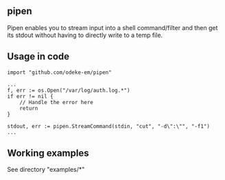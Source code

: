 ## pipen

Pipen enables you to stream input into a shell command/filter
and then get its stdout without having to directly write to a
temp file.

## Usage in code
```golang
import "github.com/odeke-em/pipen"

...
f, err := os.Open("/var/log/auth.log.*")
if err != nil {
    // Handle the error here
    return
}

stdout, err := pipen.StreamCommand(stdin, "cut", "-d\":\"", "-f1")
...
```

## Working examples

See directory "examples/*"

